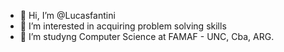 - 👋 Hi, I’m @Lucasfantini
- 👀 I’m interested in acquiring problem solving skills
- 🌱 I’m studyng Computer Science at FAMAF - UNC, Cba, ARG.


<!---
Lucasfantini/Lucasfantini is a ✨ special ✨ repository because its `README.md` (this file) appears on your GitHub profile.
You can click the Preview link to take a look at your changes.
--->
